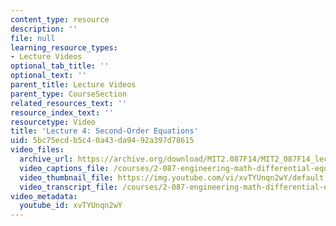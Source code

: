 ```yaml
---
content_type: resource
description: ''
file: null
learning_resource_types:
- Lecture Videos
optional_tab_title: ''
optional_text: ''
parent_title: Lecture Videos
parent_type: CourseSection
related_resources_text: ''
resource_index_text: ''
resourcetype: Video
title: 'Lecture 4: Second-Order Equations'
uid: 5bc75ecd-b5c4-0a43-da94-92a397d78615
video_files:
  archive_url: https://archive.org/download/MIT2.087F14/MIT2_087F14_lec04_300k.mp4
  video_captions_file: /courses/2-087-engineering-math-differential-equations-and-linear-algebra-fall-2014/d7583607c7ec52a1a3ca22ff0a12a758_xvTYUnqn2wY.vtt
  video_thumbnail_file: https://img.youtube.com/vi/xvTYUnqn2wY/default.jpg
  video_transcript_file: /courses/2-087-engineering-math-differential-equations-and-linear-algebra-fall-2014/40d59a9869ee18b45556e1361eb1e10e_xvTYUnqn2wY.pdf
video_metadata:
  youtube_id: xvTYUnqn2wY
---
```

